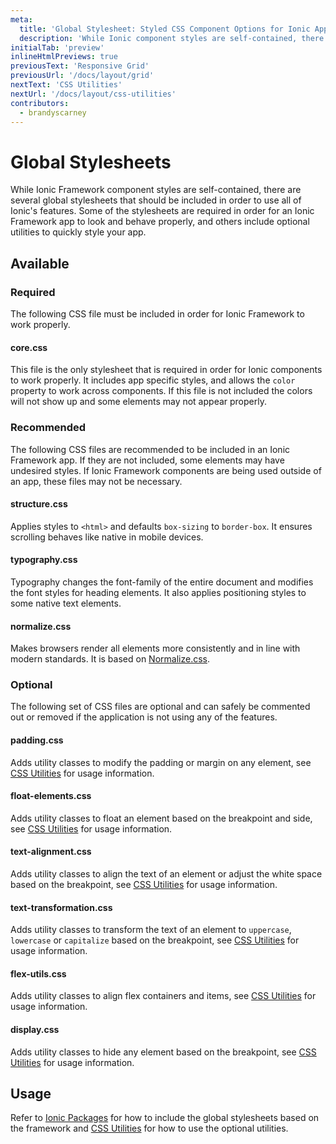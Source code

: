 ```yaml
---
meta:
  title: 'Global Stylesheet: Styled CSS Component Options for Ionic Apps'
  description: 'While Ionic component styles are self-contained, there are several global stylesheets and CSS options to include to utilize all features. Read to learn more.'
initialTab: 'preview'
inlineHtmlPreviews: true
previousText: 'Responsive Grid'
previousUrl: '/docs/layout/grid'
nextText: 'CSS Utilities'
nextUrl: '/docs/layout/css-utilities'
contributors:
  - brandyscarney
---
```


# Global Stylesheets

While Ionic Framework component styles are self-contained, there are several global stylesheets that should be included in order to use all of Ionic's features. Some of the stylesheets are required in order for an Ionic Framework app to look and behave properly, and others include optional utilities to quickly style your app.

## Available

### Required

The following CSS file must be included in order for Ionic Framework to work properly.

#### core.css

This file is the only stylesheet that is required in order for Ionic components to work properly. It includes app specific styles, and allows the `color` property to work across components. If this file is not included the colors will not show up and some elements may not appear properly.


### Recommended

The following CSS files are recommended to be included in an Ionic Framework app. If they are not included, some elements may have undesired styles. If Ionic Framework components are being used outside of an app, these files may not be necessary.

#### structure.css

Applies styles to `<html>` and defaults `box-sizing` to `border-box`. It ensures scrolling behaves like native in mobile devices.

#### typography.css

Typography changes the font-family of the entire document and modifies the font styles for heading elements. It also applies positioning styles to some native text elements.

#### normalize.css

Makes browsers render all elements more consistently and in line with modern standards. It is based on [Normalize.css](https://necolas.github.io/normalize.css/).


### Optional

The following set of CSS files are optional and can safely be commented out or removed if the application is not using any of the features.

#### padding.css

Adds utility classes to modify the padding or margin on any element, see [CSS Utilities](./css-utilities#content-space) for usage information.

#### float-elements.css

Adds utility classes to float an element based on the breakpoint and side, see [CSS Utilities](./css-utilities#element-placement) for usage information.

#### text-alignment.css

Adds utility classes to align the text of an element or adjust the white space based on the breakpoint, see [CSS Utilities](./css-utilities#text-alignment) for usage information.

#### text-transformation.css

Adds utility classes to transform the text of an element to `uppercase`, `lowercase` or `capitalize` based on the breakpoint, see [CSS Utilities](./css-utilities#text-transformation) for usage information.

#### flex-utils.css

Adds utility classes to align flex containers and items, see [CSS Utilities](./css-utilities#flex-properties) for usage information.

#### display.css

Adds utility classes to hide any element based on the breakpoint, see [CSS Utilities](./css-utilities#element-display) for usage information.


## Usage

Refer to [Ionic Packages](../installation/cdn) for how to include the global stylesheets based on the framework and [CSS Utilities](./css-utilities) for how to use the optional utilities.